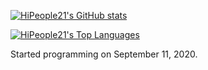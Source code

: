 <!---
HiPeople21/HiPeople21 is a ✨ special ✨ repository because its `README.md` (this file) appears on your GitHub profile.
You can click the Preview link to take a look at your changes.
--->
[![HiPeople21's GitHub stats](https://github-readme-stats.vercel.app/api?username=HiPeople21&show_icons=true&count_private=true&theme=github_dark)](https://github.com/hipeople21)

[![HiPeople21's Top Languages](https://github-readme-stats.vercel.app/api/top-langs/?username=HiPeople21&langs_count=10&theme=radical)](https://github.com/hipeople21)

Started programming on September 11, 2020.
